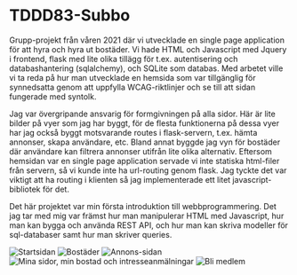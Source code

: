 # TDDD83-Subbo
Grupp-projekt från våren 2021 där vi utvecklade en single page application för att hyra och hyra ut bostäder. Vi hade HTML och Javascript med Jquery i frontend, flask med lite olika tillägg för t.ex. autentisering och databashantering (sqlalchemy), och SQLite som databas. Med arbetet ville vi ta reda på hur man utvecklade en hemsida
som var tillgänglig för synnedsatta genom att uppfylla WCAG-riktlinjer och se till att sidan fungerade med syntolk. 

Jag var övergripande ansvarig för formgivningen på alla sidor.
Här är lite bilder på vyer som jag har byggt, för de flesta funktionerna på dessa vyer har jag också byggt motsvarande routes i flask-servern, t.ex. hämta annonser, skapa användare, etc. Bland annat byggde jag vyn för bostäder där användare kan filtrera annonser utifrån lite olika alternativ. Eftersom hemsidan var en single page application
servade vi inte statiska html-filer från servern, så vi kunde inte ha url-routing genom flask. Jag tyckte det var viktigt att ha routing i klienten så jag 
implementerade ett litet javascript-bibliotek för det. 

Det här projektet var min första introduktion till webbprogrammering. Det jag tar med mig var främst hur man manipulerar HTML med Javascript, 
hur man kan bygga och använda REST API, och hur man kan skriva modeller för sql-databaser samt hur man skriver queries. 

![Startsidan](https://user-images.githubusercontent.com/79589708/168683367-61867850-8f42-4221-b0a1-1b33d997535d.png)
![Bostäder](https://user-images.githubusercontent.com/79589708/168683387-63d50b70-2141-4263-b408-b41f23a4e5bd.png)
![Annons-sidan](https://user-images.githubusercontent.com/79589708/168683487-e9ff746d-fccb-4ca2-bea9-85e104d8f30a.png)
![Mina sidor, min bostad och intresseanmälningar](https://user-images.githubusercontent.com/79589708/168683534-9aa25732-cacf-41c7-879b-9f0cd696f158.png)
![Bli medlem](https://user-images.githubusercontent.com/79589708/168683604-5f1d4d15-a437-4f7a-b76f-77da78227675.png)
